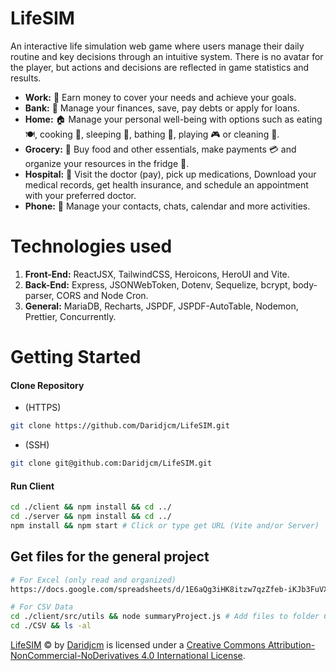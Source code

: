 # LifeSIM

An interactive life simulation web game where users manage their daily routine and key decisions through an intuitive system. There is no avatar for the player, but actions and decisions are reflected in game statistics and results.

- **Work:** 💼 Earn money to cover your needs and achieve your goals.
- **Bank:** 🏦 Manage your finances, save, pay debts or apply for loans.
- **Home:** 🏠 Manage your personal well-being with options such as eating 🍽️, cooking 🍳, sleeping 🛌, bathing 🚿, playing 🎮 or cleaning 🧹.
- **Grocery:** 🛒 Buy food and other essentials, make payments 💳 and organize your resources in the fridge 🧊.
- **Hospital:** 🏥 Visit the doctor (pay), pick up medications, Download your medical records, get health insurance, and schedule an appointment with your preferred doctor. 
- **Phone:** 📱 Manage your contacts, chats, calendar and more activities. 

# Technologies used

1. **Front-End:** ReactJSX, TailwindCSS, Heroicons, HeroUI and Vite.
2. **Back-End:** Express, JSONWebToken, Dotenv, Sequelize, bcrypt, body-parser, CORS and Node Cron.
3. **General:** MariaDB, Recharts, JSPDF, JSPDF-AutoTable, Nodemon, Prettier, Concurrently.

# Getting Started

#### Clone Repository

- (HTTPS)

```bash
git clone https://github.com/Daridjcm/LifeSIM.git
```

- (SSH)

```bash
git clone git@github.com:Daridjcm/LifeSIM.git
```

#### Run Client

```bash
cd ./client && npm install && cd ../
cd ./server && npm install && cd ../
npm install && npm start # Click or type get URL (Vite and/or Server)
```

## Get files for the general project

```bash
# For Excel (only read and organized)
https://docs.google.com/spreadsheets/d/1E6aQg3iHK8itzw7qzZfeb-iKJb3FuVXD/edit?usp=drivesdk&ouid=106620760397870700889&rtpof=true&sd=true

# For CSV Data
cd ./client/src/utils && node summaryProject.js # Add files to folder CSV.
cd ./CSV && ls -al
```

[LifeSIM](https://github.com/Daridjcm/LifeSIM) © by [Daridjcm](https://github.com/Daridjcm/) is licensed under a [Creative Commons Attribution-NonCommercial-NoDerivatives 4.0 International License](https://creativecommons.org/licenses/by-nc-nd/4.0/?ref=chooser-v1).
